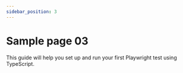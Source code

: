 ```yaml
---
sidebar_position: 3
---
```


# Sample page 03

This guide will help you set up and run your first Playwright test using TypeScript.
